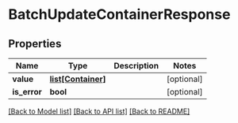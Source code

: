 # BatchUpdateContainerResponse

## Properties
Name | Type | Description | Notes
------------ | ------------- | ------------- | -------------
**value** | [**list[Container]**](Container.md) |  | [optional] 
**is_error** | **bool** |  | [optional] 

[[Back to Model list]](../README.md#documentation-for-models) [[Back to API list]](../README.md#documentation-for-api-endpoints) [[Back to README]](../README.md)

